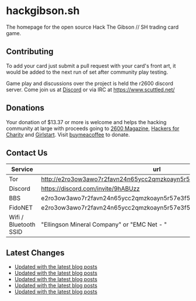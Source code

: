 # hackgibson.sh
The homepage for the open source Hack The Gibson // SH trading card game.


## Contributing

To add your card just submit a pull request with your card's front art, it would be added to the next run of set after community play testing.

Game play and discussions over the project is held the r2600 discord server. Come join us at [Discord](https://discord.com/invite/9hABUzz) or via IRC at https://www.scuttled.net/


## Donations

Your donation of $13.37 or more is welcome and helps the hacking community at large with proceeds going to [2600 Magazine](https://2600.com/), [Hackers for Charity](https://hackersforcharity.org) and [Girlstart](https://girlstart.org).  Visit [buymeacoffee](https://www.buymeacoffee.com/hackgibson.sh) to donate.


## Contact Us

Service | url
-|-
Tor | http://e2ro3ow3awo7r2favn24n65ycc2qmzkoayn5r57e3f56nvjwdcgg32ad.onion
Discord | https://discord.com/invite/9hABUzz
BBS | e2ro3ow3awo7r2favn24n65ycc2qmzkoayn5r57e3f56nvjwdcgg32ad.onion:23
FidoNET | e2ro3ow3awo7r2favn24n65ycc2qmzkoayn5r57e3f56nvjwdcgg32ad.onion:24554
Wifi / Bluetooth SSID | "Ellingson Mineral Company" or "EMC Net - <fidonet address>"

## Latest Changes
<!-- BLOG-POST-LIST:START -->
- [Updated with the latest blog posts](https://github.com/DFW2600/hackgibson.sh/commit/7796f8770cfa1cb0682b22aa4887797e64afc296)
- [Updated with the latest blog posts](https://github.com/DFW2600/hackgibson.sh/commit/7625c03f6e9f97f5f0d5c0b636e4dd8f7423a458)
- [Updated with the latest blog posts](https://github.com/DFW2600/hackgibson.sh/commit/4e7f7301381bc0241c59263bef5f5dd479b86cef)
- [Updated with the latest blog posts](https://github.com/DFW2600/hackgibson.sh/commit/3dc7e6e5f498a62dde31d9a179f2bd58dba55949)
- [Updated with the latest blog posts](https://github.com/DFW2600/hackgibson.sh/commit/a11e5931d4645de7f352e55b56035e8830cc111b)
<!-- BLOG-POST-LIST:END -->

